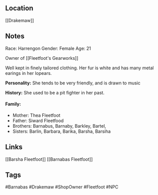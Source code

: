 ## Location
[[Drakemaw]]

## Notes
Race: Harrengon
Gender: Female
Age: 21

Owner of [[Fleetfoot's Gearworks]]

Well kept in finely tailored clothing. Her fur is white and has many metal earings in her lopears.

**Personality:** She tends to be very friendly, and is drawn to music

**History:** She used to be a pit fighter in her past.

#### Family: 
- Mother: Thea Fleetfoot   
- Father: Siward Fleetfood
- Brothers: Barnabus, Barnaby, Barkley, Bartel,  
- Sisters: Barlin, Barbara, Barika, Barsha, Barsiha

## Links
[[Barsha Fleetfoot]]
[[Barnabas Fleetfoot]]
## Tags
#Barnabas #Drakemaw #ShopOwner #Fleetfoot #NPC